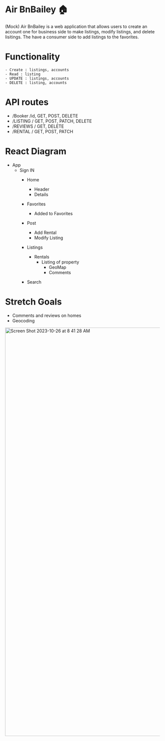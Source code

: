 # Air BnBailey  🏠
(Mock) Air BnBailey is a web application that allows users to create an account one for business side to make listings, modify listings, and delete lisitings. The have a consumer side to add listings to the favorites. 

# Functionality
    - Create : listings, accounts
    - Read : listing
    - UPDATE : listings, accounts
    - DELETE : listing, accounts

# API routes
- /Booker /id, GET, POST, DELETE
- /LISTING / GET, POST, PATCH, DELETE
- /REVIEWS / GET, DELETE
- /RENTAL / GET, POST, PATCH

# React Diagram
- App
  - Sign IN  
    - Home
        - Header
        - Details
    - Favorites
      - Added to Favorites
    - Post
        - Add Rental 
        - Modify Listing     

    - Listings
        - Rentals
            - Listing of property
                - GeoMap
                - Comments
    - Search


# Stretch Goals
- Comments and reviews on homes
- Geocoding


<img width="1330" alt="Screen Shot 2023-10-26 at 8 41 28 AM" src="https://github.com/Baileyb95/AirBnBailey/assets/108492331/90c37d79-6560-482a-a2bd-c5232c481a95">
